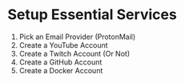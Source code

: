 # Setup Essential Services

1. Pick an Email Provider (ProtonMail)
1. Create a YouTube Account
1. Create a Twitch Account (Or Not)
1. Create a GitHub Account
1. Create a Docker Account
